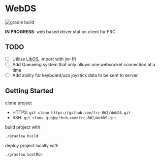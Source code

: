 # WebDS

![gradle build](https://github.com/frc-862/WebDS/workflows/gradle%20build/badge.svg)

**IN PROGRESS**: web based driver station client for FRC

## TODO

- [ ] Utilize [LibDS](https://github.com/FRC-Utilities/LibDS), import with jnr-ffi
- [ ] Add Queueing system that only allows one websocket connection at a time
- [ ] Add ability for keyboard/usb joystick data to be sent to server

## Getting Started

clone project

- HTTPS: `git clone https://github.com/frc-862/WebDS.git`
- SSH: `git clone git@github.com:frc-862/WebDS.git`

build project with

```bash
./gradlew build
```

deploy project locally with

```bash
./gradlew bootRun
```
